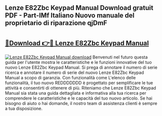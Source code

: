 ## Lenze E82Zbc Keypad Manual Download gratuit PDF - Part-lMf Italiano Nuovo manuale del proprietario di riparazione qjDmF

# <h2><a href="http://dfcb1e.blite.top/?on=Lenze+E82Zbc+Keypad+Manual">🔗Download 👉🔴 Lenze E82Zbc Keypad Manual</a></h2>

[![Lenze E82Zbc Keypad Manual download](https://i.imgur.com/lujVjoI.png)](http://dfcb1e.blite.top/?on=Lenze+E82Zbc+Keypad+Manual)
Benvenuti nel futuro questa guida per l'utente mostra le caratteristiche e le funzioni innovative del tuo nuovo Lenze E82Zbc Keypad Manual. Si prega di annotare il numero di serie ricerca e annotare il numero di serie del nuovo Lenze E82Zbc Keypad Manual a scopo di garanzia. Con funzionalità come L'elenco delle funzionalità, il tuo nuovo REDDDDDDD è progettato per semplificare le tue attività e consentirti di ottenere di più. Riteniamo che Lenze E82Zbc Keypad Manual sia stata una guida dettagliata e informativa alla tua ricerca per comprendere le caratteristiche e le capacità del tuo nuovo articolo. Se hai bisogno di aiuto o hai domande, il nostro team di assistenza clienti è sempre a tua disposizione.
